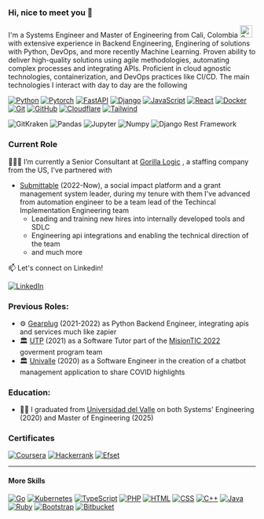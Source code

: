 ### Hi, nice to meet you 👋

I'm a Systems Engineer and Master of Engineering from Cali, Colombia <img src="https://www.countryflags.com/wp-content/uploads/colombia-flag-png-large.png" alt="Sample Image" style="width:25px; height:auto;"> with extensive experience in Backend Engineering, Enginering of solutions with Python, DevOps, and more recently Machine Learning. Proven ability to deliver high-quality solutions using agile methodologies, automating complex processes and integrating APIs. Proficient in cloud agnostic technologies, containerization, and DevOps practices like CI/CD. The main technologies I interact with day to day are the following

[![Python](https://skillicons.dev/icons?i=python)](https://www.python.org/)
[![Pytorch](https://skillicons.dev/icons?i=pytorch)](https://pytorch.org/)
[![FastAPI](https://skillicons.dev/icons?i=fastapi)](https://fastapi.tiangolo.com/)
[![Django](https://skillicons.dev/icons?i=django)](https://www.djangoproject.com/)
[![JavaScript](https://skillicons.dev/icons?i=javascript)](https://developer.mozilla.org/en-US/docs/Web/JavaScript)
[![React](https://skillicons.dev/icons?i=react)](https://react.dev/)
[![Docker](https://skillicons.dev/icons?i=docker)](https://www.docker.com/)
[![Git](https://skillicons.dev/icons?i=git)](https://git-scm.com/)
[![GitHub](https://skillicons.dev/icons?i=github)](https://github.com/)
[![Cloudflare](https://skillicons.dev/icons?i=cloudflare)](https://www.cloudflare.com/)
[![Tailwind](https://skillicons.dev/icons?i=tailwind)](https://tailwindcss.com/)

![GitKraken](https://img.shields.io/badge/GitKraken-Intermediate-008CBA?style=for-the-badge&logo=gitkraken&logoColor=white)
![Pandas](https://img.shields.io/badge/Pandas-Intermediate-FF0000?style=for-the-badge&logo=pandas&logoColor=white)
![Jupyter](https://img.shields.io/badge/Jupyter-Intermediate-orange?style=for-the-badge&logo=jupyter&logoColor=white)
![Numpy](https://img.shields.io/badge/Numpy-Intermediate-4dabcf?style=for-the-badge&logo=numpy&logoColor=white)
![Django Rest Framework](https://img.shields.io/badge/Django%20Rest%20Framework-Intermediate-3E8E41?style=for-the-badge&logo=django&logoColor=white)

### Current Role
👨🏻‍💻 I’m currently a Senior Consultant at [Gorilla Logic](https://gorillalogic.com/) , a staffing company from the US, I've partnered with
* [Submittable](https://submittable.com/) (2022-Now), a social impact platform and a grant management system leader, during my tenure with them I've advanced from automation engineer to be a team lead of the Techincal Implementation Engineering team
  * Leading and training new hires into internally developed tools and SDLC
  * Engineering api integrations and enabling the technical direction of the team
  * and much more

📫 Let's connect on Linkedin!

[![LinkedIn](https://skillicons.dev/icons?i=linkedin)](https://www.linkedin.com/in/santiagogiraldoalegria)

### Previous Roles:
* ⚙️ [Gearplug](https://gearplug.io/en/) (2021-2022) as Python Backend Engineer, integrating apis and services much like zapier
* 🏛️ [UTP](https://www.utp.edu.co/) (2021) as a Software Tutor part of the [MisionTIC 2022](https://www.misiontic2022.gov.co/) goverment program team
* 🏛️ [Univalle](https://www.univalle.edu.co/) (2020) as a Software Engineer in the creation of a chatbot management application to share COVID highlights 

### Education:
* 👨‍🎓 I graduated from [Universidad del Valle](http://eisc.univalle.edu.co/) on both Systems' Engineering (2020) and Master of Engineering (2025) 

### Certificates

[![Coursera](https://img.shields.io/badge/Coursera-%230056D2.svg?style=for-the-badge&logo=Coursera&logoColor=white)](https://www.coursera.org/user/5f037f51e894fe7313b9388424080e54)
[![Hackerrank](https://img.shields.io/badge/Hackerrank-39424e.svg?logo=hackerrank&style=for-the-badge)](https://www.hackerrank.com/giraldo_santiago)
[![Efset](https://img.shields.io/badge/EFSet%20English-72/100-%230056D2.svg?style=for-the-badge)](https://www.efset.org/cert/pWdvMy)

---

#### More Skills
[![Go](https://skillicons.dev/icons?i=golang)](https://go.dev/)
[![Kubernetes](https://skillicons.dev/icons?i=kubernetes)](https://kubernetes.io/)
[![TypeScript](https://skillicons.dev/icons?i=typescript)](https://www.typescriptlang.org/)
[![PHP](https://skillicons.dev/icons?i=php)](https://www.php.net/)
[![HTML](https://skillicons.dev/icons?i=html)](https://developer.mozilla.org/en-US/docs/Web/HTML)
[![CSS](https://skillicons.dev/icons?i=css)](https://developer.mozilla.org/en-US/docs/Web/CSS)
[![C++](https://skillicons.dev/icons?i=cpp)](https://isocpp.org/)
[![Java](https://skillicons.dev/icons?i=java)](https://www.oracle.com/java/)
[![Ruby](https://skillicons.dev/icons?i=ruby)](https://www.ruby-lang.org/en/)
[![Bootstrap](https://skillicons.dev/icons?i=bootstrap)](https://getbootstrap.com/)
[![Bitbucket](https://skillicons.dev/icons?i=bitbucket)](https://bitbucket.org/)


